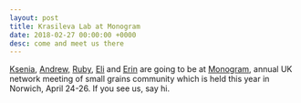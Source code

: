 ```yaml
---
layout: post
title: Krasileva Lab at Monogram
date: 2018-02-27 00:00:00 +0000
desc: come and meet us there
---
```

[Ksenia](https://twitter.com/kseniakrasileva), [Andrew,](https://twitter.com/Rust_Chaser) [Ruby](http://www.tsl.ac.uk/staff/ruby-ogrady/), [Eli](https://twitter.com/Eli_Thynne) and [Erin](https://twitter.com/erinbaggsEI) are going to be at [Monogram](http://www.monogram.ac.uk/meetings.php), annual UK network meeting of small grains community which is held this year in Norwich, April 24-26. If you see us, say hi.